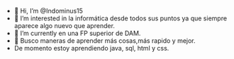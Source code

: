 - 👋 Hi, I’m @Indominus15
- 👀 I’m interested in la informática desde todos sus puntos ya que siempre aparece algo nuevo que aprender.
- 🌱 I’m currently  en una FP superior de DAM.
- 💞️ Busco maneras de aprender más cosas,más rapido y mejor.
- De momento estoy aprendiendo java, sql, html y css.

<!---
Indominus15/Indominus15 is a ✨ special ✨ repository because its `README.md` (this file) appears on your GitHub profile.
You can click the Preview link to take a look at your changes.
--->
